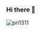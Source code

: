 ### Hi there 👋
<div>
  <p><img align="left" src="https://github-readme-stats.vercel.app/api/top-langs?username=mahmoudelgoharyme&show_icons=true&locale=en&layout=compact&hide=Jupyter%20Notebook,HTML,CSS,EJS" alt="pri1311" /></p>
</div>
